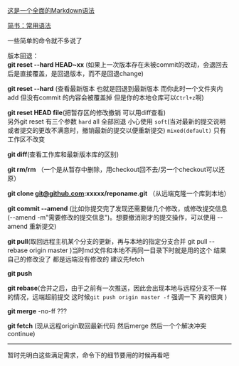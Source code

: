 [这是一个全面的Markdown语法](http://wowubuntu.com/markdown/)

[简书：常用语法](http://www.jianshu.com/p/q81RER)

一些简单的命令就不多说了

版本回退：<br>
**git reset --hard HEAD~xx** (如果上一次版本存在未被commit的改动，会退回去后是直接覆盖，是回退版本，而不是回退change)

**git reset --hard** (查看最新版本 也就是回退到最新版本 而你此时一个文件夹内add 但没有commit 的内容会被覆盖掉 但是你的本地仓库可以`Ctrl+z`啊)

**git reset HEAD file**(把暂存区的修改撤销 可以用diff查看)<br>
另外git reset 有三个参数
    `hard` all 全部回退 小心使用
    `soft`(当对最新的提交说明或者提交的更改不满意时，撤销最新的提交以便重新提交)
    `mixed(default)` 只有工作区不改变

**git diff**(查看工作库和最新版本库的区别)

**git rm/rm** （一个是从暂存中删除，用checkout回不去/另一个checkout可以还原）

**git clone git@github.com:xxxxx/reponame.git** （从远端克隆一个库到本地）

**git commit --amend** (比如你提交完了发现还需要做几个修改，或修改提交信息(--amend -m"需要修改的提交信息")。想要撤消刚才的提交操作，可以使用 --amend 重新提交)

**git pull**(取回远程主机某个分支的更新，再与本地的指定分支合并  git pull --rebase origin master )当时md文件和本地不再同一目录下时就是用的这个  结果自己的修改没了 都是远端没有修改的 建议先fetch

**git push**

**git rebase**(合并之后，由于之前有一次推送，因此会出现本地与远程分支不一样的情况，远端超前提交  这时候`git push origin master -f` 强调一下 真的很爽 )

**git merge** -no-ff ???

**git fetch** (现从远程origin取回最新代码 然后merge 然后一个个解决冲突 continue)

****

暂时先明白这些满足需求，命令下的细节要用的时候再看吧
